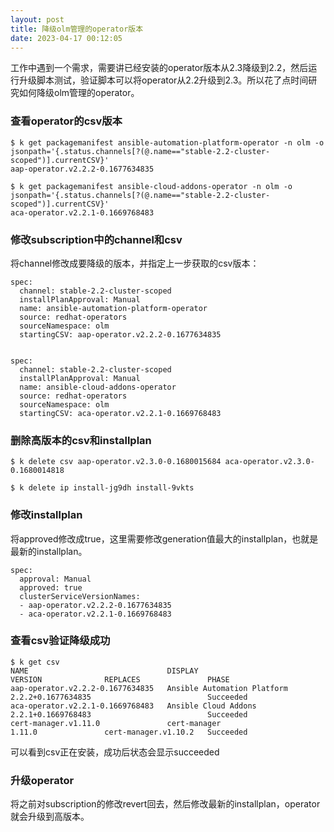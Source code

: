 ```yaml
---
layout: post
title: 降级olm管理的operator版本
date: 2023-04-17 00:12:05
---
```


工作中遇到一个需求，需要讲已经安装的operator版本从2.3降级到2.2，然后运行升级脚本测试，验证脚本可以将operator从2.2升级到2.3。所以花了点时间研究如何降级olm管理的operator。

### 查看operator的csv版本

```
$ k get packagemanifest ansible-automation-platform-operator -n olm -o jsonpath='{.status.channels[?(@.name=="stable-2.2-cluster-scoped")].currentCSV}'
aap-operator.v2.2.2-0.1677634835

$ k get packagemanifest ansible-cloud-addons-operator -n olm -o jsonpath='{.status.channels[?(@.name=="stable-2.2-cluster-scoped")].currentCSV}'
aca-operator.v2.2.1-0.1669768483
```

### 修改subscription中的channel和csv

将channel修改成要降级的版本，并指定上一步获取的csv版本：

```
spec:
  channel: stable-2.2-cluster-scoped
  installPlanApproval: Manual
  name: ansible-automation-platform-operator
  source: redhat-operators
  sourceNamespace: olm
  startingCSV: aap-operator.v2.2.2-0.1677634835


spec:
  channel: stable-2.2-cluster-scoped
  installPlanApproval: Manual
  name: ansible-cloud-addons-operator
  source: redhat-operators
  sourceNamespace: olm
  startingCSV: aca-operator.v2.2.1-0.1669768483
```

### 删除高版本的csv和installplan

```
$ k delete csv aap-operator.v2.3.0-0.1680015684 aca-operator.v2.3.0-0.1680014818

$ k delete ip install-jg9dh install-9vkts
```

### 修改installplan

将approved修改成true，这里需要修改generation值最大的installplan，也就是最新的installplan。

```
spec:
  approval: Manual
  approved: true
  clusterServiceVersionNames:
  - aap-operator.v2.2.2-0.1677634835
  - aca-operator.v2.2.1-0.1669768483
```

### 查看csv验证降级成功

```
$ k get csv
NAME                               DISPLAY                       VERSION              REPLACES               PHASE
aap-operator.v2.2.2-0.1677634835   Ansible Automation Platform   2.2.2+0.1677634835                          Succeeded
aca-operator.v2.2.1-0.1669768483   Ansible Cloud Addons          2.2.1+0.1669768483                          Succeeded
cert-manager.v1.11.0               cert-manager                  1.11.0               cert-manager.v1.10.2   Succeeded
```

可以看到csv正在安装，成功后状态会显示succeeded

### 升级operator

将之前对subscription的修改revert回去，然后修改最新的installplan，operator就会升级到高版本。

